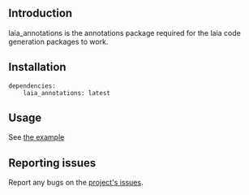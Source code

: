 ## Introduction

laia_annotations is the annotations package required for the laia code generation
packages to work.

## Installation

```
dependencies:
    laia_annotations: latest
```

## Usage

See [the example](https://github.com/albieta/laia_flutter_gen/tree/main/example)

## Reporting issues

Report any bugs on the [project's issues](https://github.com/albieta/laia_flutter_gen/issues).
